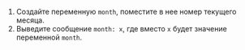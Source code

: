 1. Создайте переменную `month`, поместите в нее номер текущего месяца.
2. Выведите сообщение `month: x`, где вместо `x` будет значение переменной `month`.